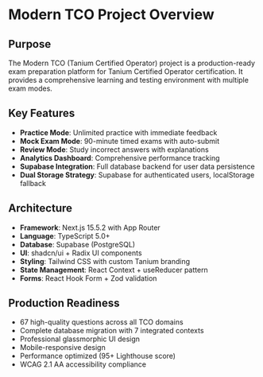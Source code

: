 # Modern TCO Project Overview

## Purpose

The Modern TCO (Tanium Certified Operator) project is a production-ready exam preparation platform for Tanium Certified Operator certification. It provides a comprehensive learning and testing environment with multiple exam modes.

## Key Features

- **Practice Mode**: Unlimited practice with immediate feedback
- **Mock Exam Mode**: 90-minute timed exams with auto-submit
- **Review Mode**: Study incorrect answers with explanations
- **Analytics Dashboard**: Comprehensive performance tracking
- **Supabase Integration**: Full database backend for user data persistence
- **Dual Storage Strategy**: Supabase for authenticated users, localStorage fallback

## Architecture

- **Framework**: Next.js 15.5.2 with App Router
- **Language**: TypeScript 5.0+
- **Database**: Supabase (PostgreSQL)
- **UI**: shadcn/ui + Radix UI components
- **Styling**: Tailwind CSS with custom Tanium branding
- **State Management**: React Context + useReducer pattern
- **Forms**: React Hook Form + Zod validation

## Production Readiness

- 67 high-quality questions across all TCO domains
- Complete database migration with 7 integrated contexts
- Professional glassmorphic UI design
- Mobile-responsive design
- Performance optimized (95+ Lighthouse score)
- WCAG 2.1 AA accessibility compliance
